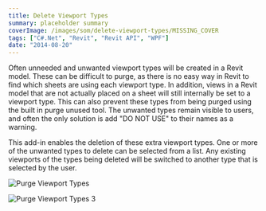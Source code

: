 ```yaml
---
title: Delete Viewport Types
summary: placeholder summary
coverImage: /images/som/delete-viewport-types/MISSING_COVER
tags: ["C#.Net", "Revit", "Revit API", "WPF"]
date: "2014-08-20"
---
```


Often unneeded and unwanted viewport types will be created in a Revit model. These can be difficult to purge, as there is no easy way in Revit to find which sheets are using each viewport type. In addition, views in a Revit model that are not actually placed on a sheet will still internally be set to a viewport type. This can also prevent these types from being purged using the built in purge unused tool. The unwanted types remain visible to users, and often the only solution is add "DO NOT USE" to their names as a warning.

This add-in enables the deletion of these extra viewport types. One or more of the unwanted types to delete can be selected from a list. Any existing viewports of the types being deleted will be switched to another type that is selected by the user.

![Purge Viewport Types](Purge-Viewport-Types.png)

![Purge Viewport Types 3](Purge-Viewport-Types-3.png)
